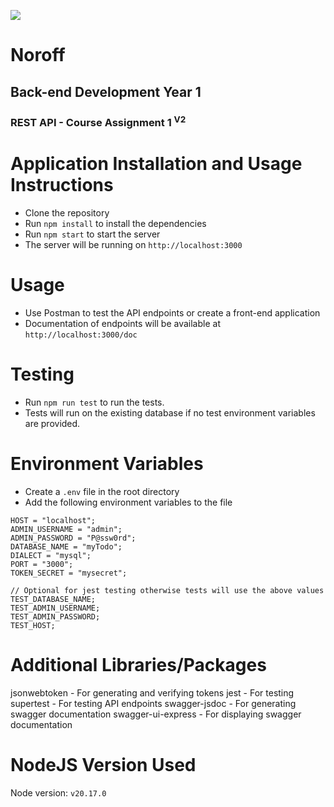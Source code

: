 ![](http://143.42.108.232/pvt/Noroff-64.png)

# Noroff

## Back-end Development Year 1

### REST API - Course Assignment 1 <sup>V2</sup>

# Application Installation and Usage Instructions

- Clone the repository
- Run `npm install` to install the dependencies
- Run `npm start` to start the server
- The server will be running on `http://localhost:3000`

# Usage

- Use Postman to test the API endpoints or create a front-end application
- Documentation of endpoints will be available at `http://localhost:3000/doc`

# Testing

- Run `npm run test` to run the tests.
- Tests will run on the existing database if no test environment variables are provided.

# Environment Variables

- Create a `.env` file in the root directory
- Add the following environment variables to the file

```env
HOST = "localhost";
ADMIN_USERNAME = "admin";
ADMIN_PASSWORD = "P@ssw0rd";
DATABASE_NAME = "myTodo";
DIALECT = "mysql";
PORT = "3000";
TOKEN_SECRET = "mysecret";

// Optional for jest testing otherwise tests will use the above values
TEST_DATABASE_NAME;
TEST_ADMIN_USERNAME;
TEST_ADMIN_PASSWORD;
TEST_HOST;
```

# Additional Libraries/Packages

jsonwebtoken - For generating and verifying tokens
jest - For testing
supertest - For testing API endpoints
swagger-jsdoc - For generating swagger documentation
swagger-ui-express - For displaying swagger documentation

# NodeJS Version Used

Node version: `v20.17.0`
